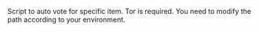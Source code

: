 Script to auto vote for specific item. Tor is required. You need to modify the path according to your environment.
